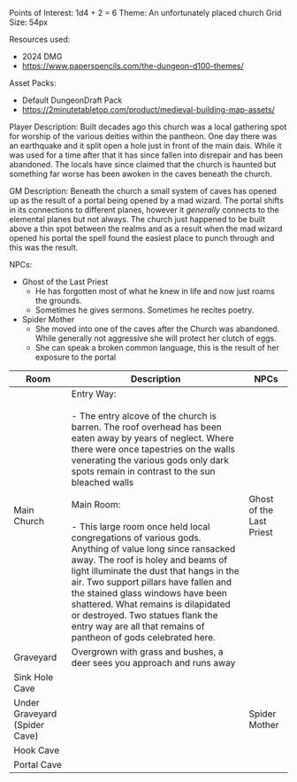 
Points of Interest: 1d4 + 2 = 6
Theme: An unfortunately placed church
Grid Size: 54px

Resources used: 
* 2024 DMG
* https://www.paperspencils.com/the-dungeon-d100-themes/

Asset Packs:
* Default DungeonDraft Pack
* https://2minutetabletop.com/product/medieval-building-map-assets/ 

Player Description:
Built decades ago this church was a local gathering spot for worship of the various deities within the pantheon. One day there was an earthquake and it split open a hole just in front of the main dais. While it was used for a time after that it has since fallen into disrepair and has been abandoned. The locals have since claimed that the church is haunted but something far worse has been awoken in the caves beneath the church. 

GM Description:
Beneath the church a small system of caves has opened up as the result of a portal being opened by a mad wizard. The portal shifts in its connections to different planes, however it *generally* connects to the elemental planes but not always. The church just happened to be built above a thin spot between the realms and as a result when the mad wizard opened his portal the spell found the easiest place to punch through and this was the result. 


NPCs:
* Ghost of the Last Priest
	* He has forgotten most of what he knew in life and now just roams the grounds. 
	* Sometimes he gives sermons. Sometimes he recites poetry.  
* Spider Mother
	* She moved into one of the caves after the Church was abandoned. While generally not aggressive she will protect her clutch of eggs.
	* She can speak a broken common language, this is the result of her exposure to the portal 


| Room                          | Description                                                                                                                                                                                                                                                                                                                                                                                                                                                                                                                                                                                                                                                                                                   | NPCs                     |
| ----------------------------- | ------------------------------------------------------------------------------------------------------------------------------------------------------------------------------------------------------------------------------------------------------------------------------------------------------------------------------------------------------------------------------------------------------------------------------------------------------------------------------------------------------------------------------------------------------------------------------------------------------------------------------------------------------------------------------------------------------------- | ------------------------ |
| Main Church                   | Entry Way:<br><br>- The entry alcove of the church is barren. The roof overhead has been eaten away by years of neglect. Where there were once tapestries on the walls venerating the various gods only dark spots remain in contrast to the sun bleached walls<br><br>Main Room:<br><br>- This large room once held local congregations of various gods. Anything of value long since ransacked away. The roof is holey and beams of light illuminate the dust that hangs in the air. Two support pillars have fallen and the stained glass windows have been shattered. What remains is dilapidated or destroyed. Two statues flank the entry way are all that remains of pantheon of gods celebrated here. | Ghost of the Last Priest |
| Graveyard                     | Overgrown with grass and bushes, a deer sees you approach and runs away                                                                                                                                                                                                                                                                                                                                                                                                                                                                                                                                                                                                                                       |                          |
| Sink Hole Cave                |                                                                                                                                                                                                                                                                                                                                                                                                                                                                                                                                                                                                                                                                                                               |                          |
| Under Graveyard (Spider Cave) |                                                                                                                                                                                                                                                                                                                                                                                                                                                                                                                                                                                                                                                                                                               | Spider Mother            |
| Hook Cave                     |                                                                                                                                                                                                                                                                                                                                                                                                                                                                                                                                                                                                                                                                                                               |                          |
| Portal Cave                   |                                                                                                                                                                                                                                                                                                                                                                                                                                                                                                                                                                                                                                                                                                               |                          |
